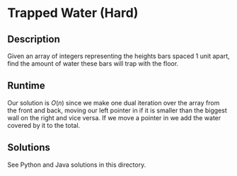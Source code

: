 # Trapped Water (Hard)
## Description
Given an array of integers representing the heights bars spaced 1 unit apart, find the amount of water these bars will trap with the floor.

## Runtime
Our solution is $O(n)$ since we make one dual iteration over the array from the front and back, moving our left pointer in if it is smaller than the biggest wall on the right and vice versa. If we move a pointer in we add the water covered by it to the total.

## Solutions
See Python and Java solutions in this directory.

